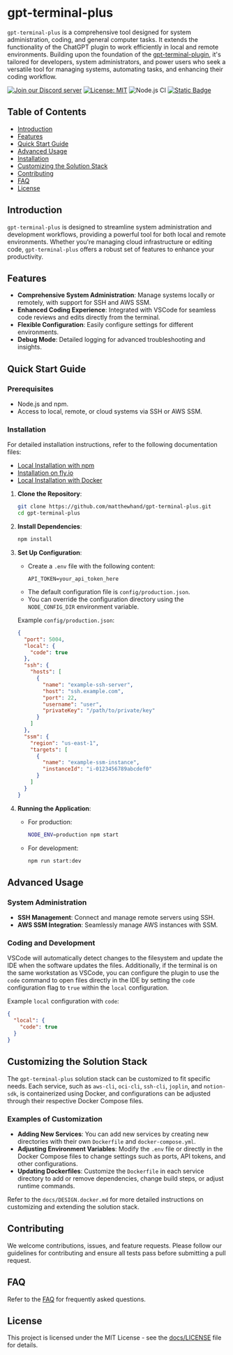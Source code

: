 # gpt-terminal-plus

`gpt-terminal-plus` is a comprehensive tool designed for system administration, coding, and general computer tasks. It extends the functionality of the ChatGPT plugin to work efficiently in local and remote environments. Building upon the foundation of the [gpt-terminal-plugin](https://github.com/etherlegend/gpt-terminal-plugin), it's tailored for developers, system administrators, and power users who seek a versatile tool for managing systems, automating tasks, and enhancing their coding workflow.

[![Join our Discord server](https://img.shields.io/badge/Discord-Join%20Server-7289da.svg)](https://discord.gg/YvEJg5CC3X)
[![License: MIT](https://img.shields.io/badge/License-MIT-yellow.svg)](https://opensource.org/licenses/MIT)
![Node.js CI](https://github.com/matthewhand/gpt-terminal-plus/actions/workflows/node.js.yml/badge.svg)
<a href="https://github.com/matthewhand/gpt-terminal-plus" target="_blank">
    <img alt="Static Badge" src="https://img.shields.io/badge/free-pricing?logo=free&color=%23155EEF&label=pricing&labelColor=%23528bff"></a>

## Table of Contents

- [Introduction](#introduction)
- [Features](#features)
- [Quick Start Guide](#quick-start-guide)
- [Advanced Usage](#advanced-usage)
- [Installation](#installation)
- [Customizing the Solution Stack](#customizing-the-solution-stack)
- [Contributing](#contributing)
- [FAQ](#faq)
- [License](#license)

## Introduction

`gpt-terminal-plus` is designed to streamline system administration and development workflows, providing a powerful tool for both local and remote environments. Whether you're managing cloud infrastructure or editing code, `gpt-terminal-plus` offers a robust set of features to enhance your productivity.

## Features

- **Comprehensive System Administration**: Manage systems locally or remotely, with support for SSH and AWS SSM.
- **Enhanced Coding Experience**: Integrated with VSCode for seamless code reviews and edits directly from the terminal.
- **Flexible Configuration**: Easily configure settings for different environments.
- **Debug Mode**: Detailed logging for advanced troubleshooting and insights.

## Quick Start Guide

### Prerequisites

- Node.js and npm.
- Access to local, remote, or cloud systems via SSH or AWS SSM.

### Installation

For detailed installation instructions, refer to the following documentation files:

- [Local Installation with npm](docs/INSTALLATION.local-npm.md)
- [Installation on fly.io](docs/INSTALLATION.fly.io.md)
- [Local Installation with Docker](docs/INSTALLATION.local-docker.md)

1. **Clone the Repository**:
    ```bash
    git clone https://github.com/matthewhand/gpt-terminal-plus.git
    cd gpt-terminal-plus
    ```

2. **Install Dependencies**:
    ```bash
    npm install
    ```

3. **Set Up Configuration**:
    - Create a `.env` file with the following content:
      ```plaintext
      API_TOKEN=your_api_token_here
      ```
    - The default configuration file is `config/production.json`.
    - You can override the configuration directory using the `NODE_CONFIG_DIR` environment variable.

    Example `config/production.json`:
    ```json
    {
      "port": 5004,
      "local": {
        "code": true
      },
      "ssh": {
        "hosts": [
          {
            "name": "example-ssh-server",
            "host": "ssh.example.com",
            "port": 22,
            "username": "user",
            "privateKey": "/path/to/private/key"
          }
        ]
      },
      "ssm": {
        "region": "us-east-1",
        "targets": [
          {
            "name": "example-ssm-instance",
            "instanceId": "i-0123456789abcdef0"
          }
        ]
      }
    }
    ```

4. **Running the Application**:
    - For production:
      ```bash
      NODE_ENV=production npm start
      ```
    - For development:
      ```bash
      npm run start:dev
      ```

## Advanced Usage

### System Administration

- **SSH Management**: Connect and manage remote servers using SSH.
- **AWS SSM Integration**: Seamlessly manage AWS instances with SSM.

### Coding and Development

VSCode will automatically detect changes to the filesystem and update the IDE when the software updates the files. Additionally, if the terminal is on the same workstation as VSCode, you can configure the plugin to use the `code` command to open files directly in the IDE by setting the `code` configuration flag to `true` within the `local` configuration.

Example `local` configuration with `code`:
```json
{
  "local": {
    "code": true
  }
}
```

## Customizing the Solution Stack

The `gpt-terminal-plus` solution stack can be customized to fit specific needs. Each service, such as `aws-cli`, `oci-cli`, `ssh-cli`, `joplin`, and `notion-sdk`, is containerized using Docker, and configurations can be adjusted through their respective Docker Compose files.

### Examples of Customization

- **Adding New Services**: You can add new services by creating new directories with their own `Dockerfile` and `docker-compose.yml`.
- **Adjusting Environment Variables**: Modify the `.env` file or directly in the Docker Compose files to change settings such as ports, API tokens, and other configurations.
- **Updating Dockerfiles**: Customize the `Dockerfile` in each service directory to add or remove dependencies, change build steps, or adjust runtime commands.

Refer to the `docs/DESIGN.docker.md` for more detailed instructions on customizing and extending the solution stack.

## Contributing

We welcome contributions, issues, and feature requests. Please follow our guidelines for contributing and ensure all tests pass before submitting a pull request.

## FAQ

Refer to the [FAQ](docs/FAQ.md) for frequently asked questions.

## License

This project is licensed under the MIT License - see the [docs/LICENSE](docs/LICENSE) file for details.
